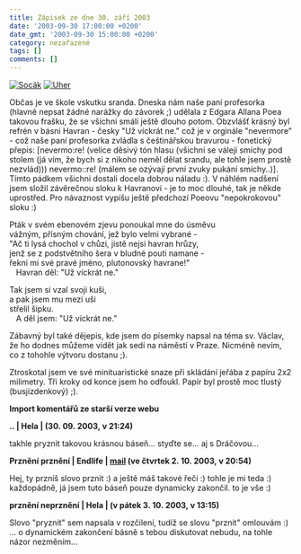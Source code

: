 ```yaml
---
title: Zápisek ze dne 30. září 2003
date: '2003-09-30 17:00:00 +0200'
date_gmt: '2003-09-30 15:00:00 +0200'
category: nezařazené
tags: []
comments: []
---
```

<p>
<div >  <a href="/assets/migrated/old-images/socak.jpg"><img alt="Socák" src="/assets/migrated/old-images/socak.jpg"></a>  <a href="/assets/migrated/old-images/uhrik.jpg"><img alt="Uher" src="/assets/migrated/old-images/uhrik.jpg"></a>  </div>
<p>Občas je ve škole vskutku sranda. Dneska nám naše paní profesorka (hlavně nepsat žádné narážky do závorek ;)  udělala z Edgara Allana Poea takovou frašku, že se všichni smáli ještě dlouho potom. Obzvlášť krásný byl  refrén v básni Havran - česky "Už víckrát ne." což je v orginále "nevermore" - což naše paní profesorka  zvládla s češtinářskou bravurou - fonetický přepis: [nevermo:re! (velice děsivý tón hlasu (všichni se válejí  smíchy pod stolem (já vím, že bych si z nikoho neměl dělat srandu, ale tohle jsem prostě nezvlád))) nevermo::re!  (málem se ozývají první zvuky pukání smíchy..)]. Tímto pádkem všichni dostali docela dobrou náladu :).  V náhlém nadšení jsem složil závěrečnou sloku k Havranovi - je to moc dlouhé, tak je někde uprostřed. Pro  návaznost vypíšu ještě předchozí Poeovu "nepokrokovou" sloku :)</p>
<p>Pták v svém ebenovém zjevu ponoukal mne do úsměvu<br>  vážným, přísným chování, jež bylo velmi vybrané -<br>  &quot;Ač ti lysá chochol v chůzi, jistě nejsi havran hrůzy,<br>  jenž se z podstvětního šera v bludné pouti namane -<br>  řekni mi své pravé jméno, plutonovský havrane!&quot;<br>  &nbsp;&nbsp;&nbsp;Havran děl: &quot;Už víckrát ne.&quot;</p>
<p>Tak jsem si vzal svoji kuši,<br>  a pak jsem mu mezi uši<br>  střelil šipku.<br>  &nbsp;&nbsp;&nbsp;A děl jsem: &quot;Už víckrát ne.&quot;</p>
<p>Zábavný byl také dějepis, kde jsem do písemky napsal na téma sv. Václav, že ho dodnes můžeme vidět jak sedí  na náměstí v Praze. Nicméně nevím, co z tohohle výtvoru dostanu ;).</p>
<p>Ztroskotal jsem ve své minituaristické snaze při skládání jeřába z papíru 2x2 milimetry. Tři kroky od konce  jsem ho odfoukl. Papír byl prostě moc tlustý (busjízdenkový) ;).</p>
<div class="import-komentaru">
<p><strong>Import komentářů ze starší verze webu</strong></p>
<div class="comment">
<p style="font-weight:bold"><span class="compredmet">..</span> | <span class="comname">Hela</span> | (30.&nbsp;09.&nbsp;2003,&nbsp;v&nbsp;21:24)</p>
<p>takhle pryznit takovou krásnou báseň... styďte se... aj s Dráčovou... </p>
</div>
<div class="comment">
<p style="font-weight:bold"><span class="compredmet">Prznění prznění</span> | <span class="comname">Endlife</span> |  <a href="mailto:jan.martinek@post.cz">mail</a> (ve&nbsp;čtvrtek&nbsp;2.&nbsp;10.&nbsp;2003,&nbsp;v&nbsp;20:54)</p>
<p>Hej, ty przníš slovo prznit :) a ještě máš takové řeči :) tohle je mi teda :) <br> každopádně, já jsem tuto báseň pouze dynamicky zakončil. to je vše :) </p>
</div>
<div class="comment">
<p style="font-weight:bold"><span class="compredmet">prznění neprznění</span> | <span class="comname">Hela</span> | (v&nbsp;pátek&nbsp;3.&nbsp;10.&nbsp;2003,&nbsp;v&nbsp;13:15)</p>
<p>Slovo &quot;pryznit&quot; sem napsala v rozčilení, tudíž se slovu &quot;prznit&quot; omlouvám :) <br> ... o dynamickém zakončení básně s tebou diskutovat nebudu, na tohle názor nezměním... </p>
</div>
</div>
